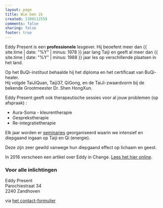 ```yaml
---
layout: page
title: Wie ben ik
created: 1309112558
comments: false
sharing: false
footer: true
---
```


Eddy Present is een **professionele** lesgever. Hij beoefent meer dan {{ site.time | date: "%Y" | minus: 1978 }} jaar lang Taiji en geeft al meer dan {{ site.time | date: "%Y" | minus: 1988 }} jaar les op verschillende plaatsen in het land.

Op het BuQi-instituut behaalde hij het diploma en het certificaat van BuQi-healer.  
Hij volgde TaiJiQuan, Taiji37, QiGong, en de TaiJi-zwaardvorm bij de bekende Grootmeester Dr. Shen HongXun.  

Eddy Present geeft ook therapeutische sessies voor al jouw problemen (op afspraak) :

* Aura-Soma - kleurentherapie
* Gesprekstherapie
* Re-integratietherapie

Elk jaar worden er <!--  ook [Taijiquan vorm weekends](/taijiquan/stages-hoepertingen.html) en --> [seminaries](/taijiquan/seminaries.html) georganiseerd waarin we intensief en diepgaand ingaan op Taiji en Qi (energie). 

Deze zijn zeer gewild vanwege hun diepgaand effect op lichaam en geest.  

In 2016 verscheen een artikel over Eddy in Change. [Lees het hier online](/flyers/Change_EddyPresent.pdf).


### <a id="inlichtingen" name="inlichtingen"></a>Voor alle inlichtingen

Eddy Present  
Parochiestraat 34  
2240 Zandhoven  
<script type="text/javascript" language="javascript"><!--
{ coded = "iVVd.0giviC1@1ieiCi1.Pi" ;   key = "g6Wws8oQIlDUCb4VzX7pBRZYuTxvAqtyeJGmPSjr5k0NM239OEFnL1diHKchfa" ;  shift=coded.length ; link="" ; for (i=0; i<coded.length; i++) { if (key.indexOf(coded.charAt(i))==-1) { ltr = coded.charAt(i); link += (ltr); } else { ltr = (key.indexOf(coded.charAt(i))-shift+key.length) % key.length ; link += (key.charAt(ltr)) ;  } } document.write("email : <a href='mailto:"+link+"'>"+link+"</a> of via <a href='/contact.html'>het contact-formulier</a> ") } //--> </script> <noscript> via <a href="/contact.html">het contact-formulier</a></noscript>

<!--
Email obfuscator script 2.1 by Tim Williams, University of Arizona
Random encryption key feature by Andrew Moulden, Site Engineering Ltd
This code is freeware provided these four comment lines remain intact
A wizard to generate this code is at http://www.jottings.com/obfuscator/
-->
